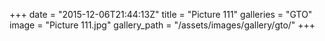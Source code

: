 +++
date = "2015-12-06T21:44:13Z"
title = "Picture 111"
galleries = "GTO"
image = "Picture 111.jpg"
gallery_path = "/assets/images/gallery/gto/"
+++
